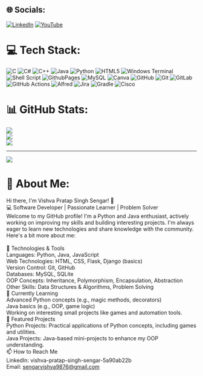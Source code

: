 ## 🌐 Socials:
[![LinkedIn](https://img.shields.io/badge/LinkedIn-%230077B5.svg?logo=linkedin&logoColor=white)](https://linkedin.com/in/vishva-pratap-singh-sengar-5a90ab22b) [![YouTube](https://img.shields.io/badge/YouTube-%23FF0000.svg?logo=YouTube&logoColor=white)](https://youtube.com/@https://youtube.com/@fromscratchxt?si=6vdqGxsDqqSg15Os) 

# 💻 Tech Stack:
![C](https://img.shields.io/badge/c-%2300599C.svg?style=for-the-badge&logo=c&logoColor=white) ![C#](https://img.shields.io/badge/c%23-%23239120.svg?style=for-the-badge&logo=csharp&logoColor=white) ![C++](https://img.shields.io/badge/c++-%2300599C.svg?style=for-the-badge&logo=c%2B%2B&logoColor=white) ![Java](https://img.shields.io/badge/java-%23ED8B00.svg?style=for-the-badge&logo=openjdk&logoColor=white) ![Python](https://img.shields.io/badge/python-3670A0?style=for-the-badge&logo=python&logoColor=ffdd54) ![HTML5](https://img.shields.io/badge/html5-%23E34F26.svg?style=for-the-badge&logo=html5&logoColor=white) ![Windows Terminal](https://img.shields.io/badge/Windows%20Terminal-%234D4D4D.svg?style=for-the-badge&logo=windows-terminal&logoColor=white) ![Shell Script](https://img.shields.io/badge/shell_script-%23121011.svg?style=for-the-badge&logo=gnu-bash&logoColor=white) ![GithubPages](https://img.shields.io/badge/github%20pages-121013?style=for-the-badge&logo=github&logoColor=white) ![MySQL](https://img.shields.io/badge/mysql-4479A1.svg?style=for-the-badge&logo=mysql&logoColor=white) ![Canva](https://img.shields.io/badge/Canva-%2300C4CC.svg?style=for-the-badge&logo=Canva&logoColor=white) ![GitHub](https://img.shields.io/badge/github-%23121011.svg?style=for-the-badge&logo=github&logoColor=white) ![Git](https://img.shields.io/badge/git-%23F05033.svg?style=for-the-badge&logo=git&logoColor=white) ![GitLab](https://img.shields.io/badge/gitlab-%23181717.svg?style=for-the-badge&logo=gitlab&logoColor=white) ![GitHub Actions](https://img.shields.io/badge/github%20actions-%232671E5.svg?style=for-the-badge&logo=githubactions&logoColor=white) ![Alfred](https://img.shields.io/badge/alfred-%235C1F87.svg?style=for-the-badge&logo=alfred) ![Jira](https://img.shields.io/badge/jira-%230A0FFF.svg?style=for-the-badge&logo=jira&logoColor=white) ![Gradle](https://img.shields.io/badge/Gradle-02303A.svg?style=for-the-badge&logo=Gradle&logoColor=white) ![Cisco](https://img.shields.io/badge/cisco-%23049fd9.svg?style=for-the-badge&logo=cisco&logoColor=black)
# 📊 GitHub Stats:
![](https://github-readme-stats.vercel.app/api?username=vishuubnf&theme=blue-green&hide_border=false&include_all_commits=false&count_private=false)<br/>
![](https://github-readme-streak-stats.herokuapp.com/?user=vishuubnf&theme=blue-green&hide_border=false)<br/>
![](https://github-readme-stats.vercel.app/api/top-langs/?username=vishuubnf&theme=blue-green&hide_border=false&include_all_commits=false&count_private=false&layout=compact)

---
[![](https://visitcount.itsvg.in/api?id=vishuubnf&icon=0&color=0)](https://visitcount.itsvg.in)

# 💫 About Me:
Hi there, I'm Vishva Pratap Singh Sengar! 👋<br>💻 Software Developer | Passionate Learner | Problem Solver<br>Welcome to my GitHub profile! I'm a Python and Java enthusiast, actively working on improving my skills and building interesting projects. I'm always eager to learn new technologies and share knowledge with the community. Here's a bit more about me:<br><br>🔧 Technologies & Tools<br>Languages: Python, Java, JavaScript<br>Web Technologies: HTML, CSS, Flask, Django (basics)<br>Version Control: Git, GitHub<br>Databases: MySQL, SQLite<br>OOP Concepts: Inheritance, Polymorphism, Encapsulation, Abstraction<br>Other Skills: Data Structures & Algorithms, Problem Solving<br>🌱 Currently Learning<br>Advanced Python concepts (e.g., magic methods, decorators)<br>Java basics (e.g., OOP, game logic)<br>Working on interesting small projects like games and automation tools.<br>📂 Featured Projects<br>Python Projects: Practical applications of Python concepts, including games and utilities.<br>Java Projects: Java-based mini-projects to enhance my OOP understanding.<br>📫 How to Reach Me<br>LinkedIn: vishva-pratap-singh-sengar-5a90ab22b<br>Email: sengarvishva9876@gmail.com<br>



<!-- Proudly created with GPRM ( https://gprm.itsvg.in ) -->
